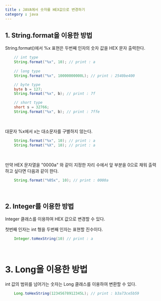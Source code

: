 ```yaml
---
title : JAVA에서 숫자를 HEX값으로 변경하기
category : java
---
```


## 1. String.format을 이용한 방법

String.format()에서 %x 표현은 두번째 인자의 숫자 값을 HEX 문자 출력한다.

~~~java
	// int type
	String.format("%x", 10); // print : a
	
	// long type
	String.format("%x", 10000000000L); // print : 2540be400 

	// byte type
	byte b = 127;
	String.format("%x", b); // print : 7f

	// short type
	short s = 32766;
	String.format("%x", b); // print : 7ffe
~~~

<br>

대문자 %x에서 x는 대소문자를 구별하지 않는다. 

~~~java
	String.format("%x", 10); // print : a
	String.format("%X", 10); // print : a
~~~

<br>

만약 HEX 문자열을 "0000a" 와 같이 지정한 자리 수에서 앞 부분을 0으로 채워 출력하고 싶다면 다음과 같이 한다. 

~~~java
	String.format("%05x", 10); // print : 0000a
~~~

<br>

## 2. Integer를 이용한 방법

Integer 클래스를 이용하여 HEX 값으로 변경할 수 있다. 

첫번째 인자는 int 형을 두번째 인자는 표현할 진수이다.

~~~java
	Integer.toHexString(10) // print : a
~~~

<br>

# 3. Long을 이용한 방법

int 값의 범위를 넘어가는 숫자는 Long 클래스를 이용하여 변환할 수 있다. 

~~~java
	Long.toHexString(12345678912345L); // print : b3a73ce5b59
~~~

